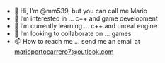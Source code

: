 - 👋 Hi, I’m @mm539, but you can call me Mario
- 👀 I’m interested in ... c++ and game development
- 🌱 I’m currently learning ... c++ and unreal engine
- 💞️ I’m looking to collaborate on ... games
- 📫 How to reach me ... send me an email at marioportocarrero7@outlook.com

<!---
mm539/mm539 is a ✨ special ✨ repository because its `README.md` (this file) appears on your GitHub profile.
You can click the Preview link to take a look at your changes.
--->
